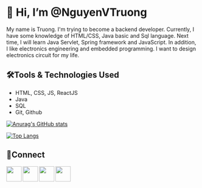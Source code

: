 # 👋 Hi, I’m @NguyenVTruong
My name is Truong. I'm trying to become a backend developer. Currently, I have some knowledge of HTML/CSS, Java basic and Sql language. Next time, I will learn Java Servlet, Spring framework and JavaScript. In addition, I like electronics engineering and embedded programming. I want to design electronics circuit for my life. 
## 🛠️Tools & Technologies Used
- HTML, CSS, JS, ReactJS
- Java
- SQL
- Git, Github

[![Anurag's GitHub stats](https://github-readme-stats.vercel.app/api?username=NguyenVTruong)](https://github.com/anuraghazra/github-readme-stats)

[![Top Langs](https://github-readme-stats.vercel.app/api/top-langs/?username=NguyenVTruong&layout=compact)](https://github.com/anuraghazra/github-readme-stats)
## 🔗Connect

<a href= "https://www.linkedin.com/in/truong-nguyen-609831163/"><img align="left" src="https://www.flaticon.com/svg/vstatic/svg/174/174857.svg?token=exp=1616487920~hmac=7eeb9073a011e0d583f7dbae9a00e057" width= "40;"></img></a>

<a href= "https://twitter.com/_Truong_Nguyen_"><img align="left" src="https://cdn.icon-icons.com/icons2/1211/PNG/512/1491579584-yumminkysocialmedia12_83085.png" width= "40;"></img></a>

<a href= "https://facebook.com/truongnv.fb"><img align="left" src="https://www.flaticon.com/svg/vstatic/svg/733/733547.svg?token=exp=1619245686~hmac=35bac4b7c1c09e9f4e5c864c1468c39f" width= "40;"></img></a>

<a href= "https://join.skype.com/invite/xWdvVLh1cSWl"><img align="left" src="https://seeklogo.com/images/S/skype-icon-logo-62E333BBBA-seeklogo.com.png" width= "40;"></img></a>


